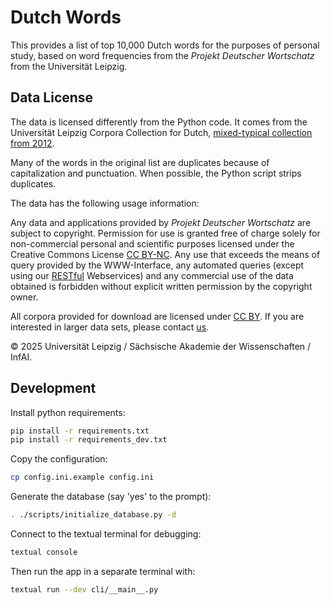 # Dutch Words

This provides a list of top 10,000 Dutch words for the purposes of personal study,
based on word frequencies from the *Projekt Deutscher Wortschatz* from the
Universität Leipzig.

## Data License

The data is licensed differently from the Python code.
It comes from the Universität Leipzig Corpora Collection for Dutch,
[mixed-typical collection from 2012](https://wortschatz.uni-leipzig.de/en/download/Dutch).

Many of the words in the original list are duplicates because of capitalization
and punctuation. When possible, the Python script strips duplicates.

The data has the following usage information:

Any data and applications provided by *Projekt Deutscher Wortschatz* are subject
to copyright. Permission for use is granted free of charge solely for
non-commercial personal and scientific purposes licensed under the
Creative Commons License [CC BY-NC](http://creativecommons.org/licenses/by-nc/4.0/).
Any use that exceeds the means of query provided by the WWW-Interface, any
automated queries (except using our [RESTful](http://api.corpora.uni-leipzig.de/)
Webservices) and any commercial use of the data obtained is forbidden without
explicit written permission by the copyright owner.

All corpora provided for download are licensed under
[CC BY](http://creativecommons.org/licenses/by/4.0/). If you are interested in
larger data sets, please contact [us](mailto:wort@informatik.uni-leipzig.de).

© 2025 Universität Leipzig / Sächsische Akademie der Wissenschaften / InfAI.

## Development

Install python requirements:

```sh
pip install -r requirements.txt
pip install -r requirements_dev.txt
```

Copy the configuration:

```sh
cp config.ini.example config.ini
```

Generate the database (say 'yes' to the prompt):

```sh
. ./scripts/initialize_database.py -d
```

Connect to the textual terminal for debugging:

```sh
textual console
```

Then run the app in a separate terminal with:

```sh
textual run --dev cli/__main__.py
```
